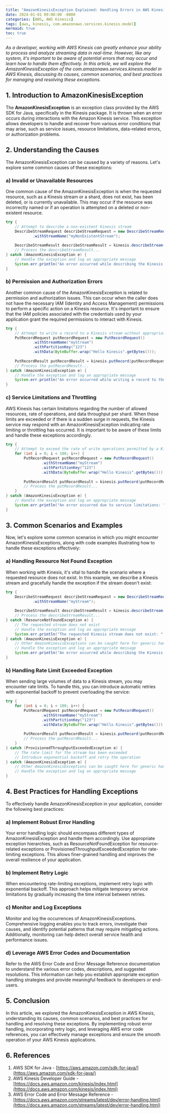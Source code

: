 ```yaml
---
title: "AmazonKinesisException Explained: Handling Errors in AWS Kinesis"
date: 2024-01-01 09:00:00 -0000
categories: [AWS, AWS Kinesis]
tags: [aws, kinesis, com.amazonaws.services.kinesis.model]
mermaid: true
toc: true
---
```


_As a developer, working with AWS Kinesis can greatly enhance your ability to process and analyze streaming data in real-time. However, like any system, it's important to be aware of potential errors that may occur and learn how to handle them effectively. In this article, we will explore the AmazonKinesisException of the com.amazonaws.services.kinesis.model in AWS Kinesis, discussing its causes, common scenarios, and best practices for managing and resolving these exceptions._


## **1. Introduction to AmazonKinesisException**

The **AmazonKinesisException** is an exception class provided by the AWS SDK for Java, specifically in the Kinesis package. It is thrown when an error occurs during interactions with the Amazon Kinesis service. This exception allows developers to handle and recover from various error conditions that may arise, such as service issues, resource limitations, data-related errors, or authorization problems.

## **2. Understanding the Causes**

The AmazonKinesisException can be caused by a variety of reasons. Let's explore some common causes of these exceptions:

### a) Invalid or Unavailable Resources

One common cause of the AmazonKinesisException is when the requested resource, such as a Kinesis stream or a shard, does not exist, has been deleted, or is currently unavailable. This may occur if the resource was incorrectly named or if an operation is attempted on a deleted or non-existent resource.

```java
try {
    // Attempt to describe a non-existent Kinesis stream
    DescribeStreamRequest describeStreamRequest = new DescribeStreamRequest()
            .withStreamName("myNonExistentStream");
    
    DescribeStreamResult describeStreamResult = kinesis.describeStream(describeStreamRequest);
    // Process the describeStreamResult...
} catch (AmazonKinesisException e) {
    // Handle the exception and log an appropriate message
    System.err.println("An error occurred while describing the Kinesis stream: " + e.getMessage());
}
```

### b) Permission and Authorization Errors

Another common cause of the AmazonKinesisException is related to permission and authorization issues. This can occur when the caller does not have the necessary IAM (Identity and Access Management) permissions to perform a specific action on a Kinesis resource. It's important to ensure that the IAM policies associated with the credentials used by your application grant the required permissions to interact with Kinesis.

```java
try {
    // Attempt to write a record to a Kinesis stream without appropriate permissions
    PutRecordRequest putRecordRequest = new PutRecordRequest()
            .withStreamName("myStream")
            .withPartitionKey("123")
            .withData(ByteBuffer.wrap("Hello Kinesis".getBytes()));
    
    PutRecordResult putRecordResult = kinesis.putRecord(putRecordRequest);
    // Process the putRecordResult...
} catch (AmazonKinesisException e) {
    // Handle the exception and log an appropriate message
    System.err.println("An error occurred while writing a record to the Kinesis stream: " + e.getMessage());
}
```

### c) Service Limitations and Throttling

AWS Kinesis has certain limitations regarding the number of allowed resources, rate of operations, and data throughput per shard. When these limits are exceeded or if there is a sudden surge in requests, the Kinesis service may respond with an AmazonKinesisException indicating rate limiting or throttling has occurred. It is important to be aware of these limits and handle these exceptions accordingly.

```java
try {
    // Attempt to exceed the rate of write operations permitted by a Kinesis stream
    for (int i = 0; i < 100; i++) {
        PutRecordRequest putRecordRequest = new PutRecordRequest()
                .withStreamName("myStream")
                .withPartitionKey("123")
                .withData(ByteBuffer.wrap("Hello Kinesis".getBytes()));
        
        PutRecordResult putRecordResult = kinesis.putRecord(putRecordRequest);
        // Process the putRecordResult...
    }
} catch (AmazonKinesisException e) {
    // Handle the exception and log an appropriate message
    System.err.println("An error occurred due to service limitations: " + e.getMessage());
}
```

## **3. Common Scenarios and Examples**

Now, let's explore some common scenarios in which you might encounter AmazonKinesisExceptions, along with code examples illustrating how to handle these exceptions effectively:

### a) Handling Resource Not Found Exception

When working with Kinesis, it's vital to handle the scenario where a requested resource does not exist. In this example, we describe a Kinesis stream and gracefully handle the exception if the stream doesn't exist:

```java
try {
    DescribeStreamRequest describeStreamRequest = new DescribeStreamRequest()
            .withStreamName("myStream");
    
    DescribeStreamResult describeStreamResult = kinesis.describeStream(describeStreamRequest);
    // Process the describeStreamResult...
} catch (ResourceNotFoundException e) {
    // The requested stream does not exist
    // Handle the exception and log an appropriate message
    System.err.println("The requested Kinesis stream does not exist: " + e.getMessage());
} catch (AmazonKinesisException e) {
    // Other AmazonKinesisExceptions can be caught here for generic handling
    // Handle the exception and log an appropriate message
    System.err.println("An error occurred while describing the Kinesis stream: " + e.getMessage());
}
```

### b) Handling Rate Limit Exceeded Exception

When sending large volumes of data to a Kinesis stream, you may encounter rate limits. To handle this, you can introduce automatic retries with exponential backoff to prevent overloading the service:

```java
try {
    for (int i = 0; i < 100; i++) {
        PutRecordRequest putRecordRequest = new PutRecordRequest()
                .withStreamName("myStream")
                .withPartitionKey("123")
                .withData(ByteBuffer.wrap("Hello Kinesis".getBytes()));
        
        PutRecordResult putRecordResult = kinesis.putRecord(putRecordRequest);
        // Process the putRecordResult...
    }
} catch (ProvisionedThroughputExceededException e) {
    // The rate limit for the stream has been exceeded
    // Introduce exponential backoff and retry the operation
} catch (AmazonKinesisException e) {
    // Other AmazonKinesisExceptions can be caught here for generic handling
    // Handle the exception and log an appropriate message
}
```

## **4. Best Practices for Handling Exceptions**

To effectively handle AmazonKinesisException in your application, consider the following best practices:

### a) Implement Robust Error Handling

Your error handling logic should encompass different types of AmazonKinesisException and handle them accordingly. Use appropriate exception hierarchies, such as ResourceNotFoundException for resource-related exceptions or ProvisionedThroughputExceededException for rate-limiting exceptions. This allows finer-grained handling and improves the overall resilience of your application.

### b) Implement Retry Logic

When encountering rate-limiting exceptions, implement retry logic with exponential backoff. This approach helps mitigate temporary service limitations by gradually increasing the time interval between retries.

### c) Monitor and Log Exceptions

Monitor and log the occurrences of AmazonKinesisExceptions. Comprehensive logging enables you to track errors, investigate their causes, and identify potential patterns that may require mitigating actions. Additionally, monitoring can help detect overall service health and performance issues.

### d) Leverage AWS Error Codes and Documentation

Refer to the AWS Error Code and Error Message Reference documentation to understand the various error codes, descriptions, and suggested resolutions. This information can help you establish appropriate exception handling strategies and provide meaningful feedback to developers or end-users.

## **5. Conclusion**

In this article, we explored the AmazonKinesisException in AWS Kinesis, understanding its causes, common scenarios, and best practices for handling and resolving these exceptions. By implementing robust error handling, incorporating retry logic, and leveraging AWS error code references, you can effectively manage exceptions and ensure the smooth operation of your AWS Kinesis applications.

## **6. References**

1. AWS SDK for Java - [https://aws.amazon.com/sdk-for-java/](https://aws.amazon.com/sdk-for-java/)
2. AWS Kinesis Developer Guide - [https://docs.aws.amazon.com/kinesis/index.html](https://docs.aws.amazon.com/kinesis/index.html)
3. AWS Error Code and Error Message Reference - [https://docs.aws.amazon.com/streams/latest/dev/error-handling.html](https://docs.aws.amazon.com/streams/latest/dev/error-handling.html)
